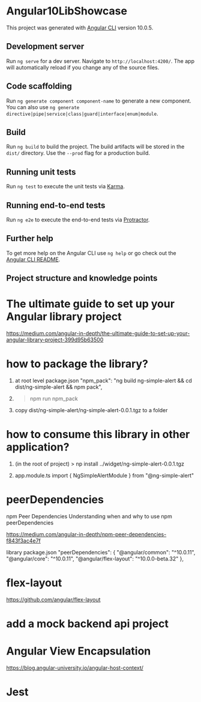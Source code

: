 # Angular10LibShowcase

This project was generated with [Angular CLI](https://github.com/angular/angular-cli) version 10.0.5.

## Development server

Run `ng serve` for a dev server. Navigate to `http://localhost:4200/`. The app will automatically reload if you change any of the source files.

## Code scaffolding

Run `ng generate component component-name` to generate a new component. You can also use `ng generate directive|pipe|service|class|guard|interface|enum|module`.

## Build

Run `ng build` to build the project. The build artifacts will be stored in the `dist/` directory. Use the `--prod` flag for a production build.

## Running unit tests

Run `ng test` to execute the unit tests via [Karma](https://karma-runner.github.io).

## Running end-to-end tests

Run `ng e2e` to execute the end-to-end tests via [Protractor](http://www.protractortest.org/).

## Further help

To get more help on the Angular CLI use `ng help` or go check out the [Angular CLI README](https://github.com/angular/angular-cli/blob/master/README.md).

## Project structure and knowledge points

# The ultimate guide to set up your Angular library project
https://medium.com/angular-in-depth/the-ultimate-guide-to-set-up-your-angular-library-project-399d95b63500

# how to package the library?
1. at root level package.json
"npm_pack": "ng build ng-simple-alert && cd dist/ng-simple-alert && npm pack",

2. >npm run npm_pack

3. copy dist/ng-simple-alert/ng-simple-alert-0.0.1.tgz to a folder

# how to consume this library in other application?
1. (in the root of project) > np install ../widget/ng-simple-alert-0.0.1.tgz

2. app.module.ts
import { NgSimpleAlertModule } from "@ng-simple-alert"

# peerDependencies
npm Peer Dependencies
Understanding when and why to use npm peerDependencies

https://medium.com/angular-in-depth/npm-peer-dependencies-f843f3ac4e7f

library package.json
"peerDependencies": {
    "@angular/common": "^10.0.11",
    "@angular/core": "^10.0.11",
    "@angular/flex-layout": "^10.0.0-beta.32"
  },

# flex-layout
https://github.com/angular/flex-layout

# add a mock backend api project


# Angular View Encapsulation
https://blog.angular-university.io/angular-host-context/

# Jest
